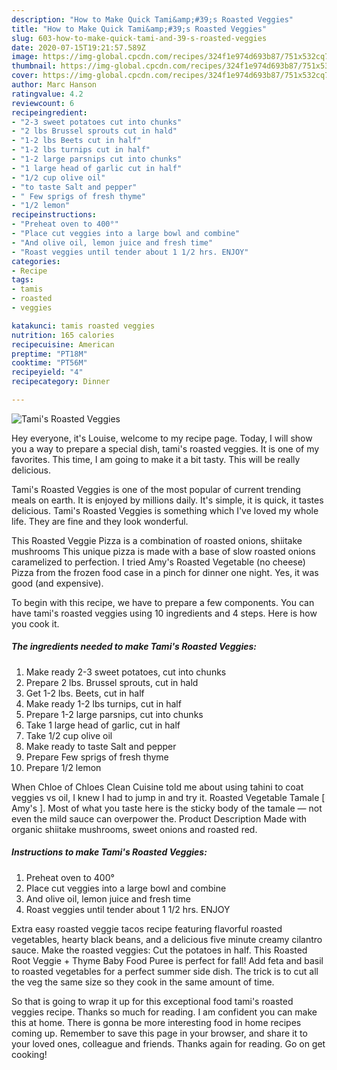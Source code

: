 ```yaml
---
description: "How to Make Quick Tami&amp;#39;s Roasted Veggies"
title: "How to Make Quick Tami&amp;#39;s Roasted Veggies"
slug: 603-how-to-make-quick-tami-and-39-s-roasted-veggies
date: 2020-07-15T19:21:57.589Z
image: https://img-global.cpcdn.com/recipes/324f1e974d693b87/751x532cq70/tamis-roasted-veggies-recipe-main-photo.jpg
thumbnail: https://img-global.cpcdn.com/recipes/324f1e974d693b87/751x532cq70/tamis-roasted-veggies-recipe-main-photo.jpg
cover: https://img-global.cpcdn.com/recipes/324f1e974d693b87/751x532cq70/tamis-roasted-veggies-recipe-main-photo.jpg
author: Marc Hanson
ratingvalue: 4.2
reviewcount: 6
recipeingredient:
- "2-3 sweet potatoes cut into chunks"
- "2 lbs Brussel sprouts cut in hald"
- "1-2 lbs Beets cut in half"
- "1-2 lbs turnips cut in half"
- "1-2 large parsnips cut into chunks"
- "1 large head of garlic cut in half"
- "1/2 cup olive oil"
- "to taste Salt and pepper"
- " Few sprigs of fresh thyme"
- "1/2 lemon"
recipeinstructions:
- "Preheat oven to 400°"
- "Place cut veggies into a large bowl and combine"
- "And olive oil, lemon juice and fresh time"
- "Roast veggies until tender about 1 1/2 hrs. ENJOY"
categories:
- Recipe
tags:
- tamis
- roasted
- veggies

katakunci: tamis roasted veggies 
nutrition: 165 calories
recipecuisine: American
preptime: "PT18M"
cooktime: "PT56M"
recipeyield: "4"
recipecategory: Dinner

---
```



![Tami&#39;s Roasted Veggies](https://img-global.cpcdn.com/recipes/324f1e974d693b87/751x532cq70/tamis-roasted-veggies-recipe-main-photo.jpg)

Hey everyone, it's Louise, welcome to my recipe page. Today, I will show you a way to prepare a special dish, tami&#39;s roasted veggies. It is one of my favorites. This time, I am going to make it a bit tasty. This will be really delicious.

Tami&#39;s Roasted Veggies is one of the most popular of current trending meals on earth. It is enjoyed by millions daily. It's simple, it is quick, it tastes delicious. Tami&#39;s Roasted Veggies is something which I've loved my whole life. They are fine and they look wonderful.

This Roasted Veggie Pizza is a combination of roasted onions, shiitake mushrooms This unique pizza is made with a base of slow roasted onions caramelized to perfection. I tried Amy&#39;s Roasted Vegetable (no cheese) Pizza from the frozen food case in a pinch for dinner one night. Yes, it was good (and expensive).


To begin with this recipe, we have to prepare a few components. You can have tami&#39;s roasted veggies using 10 ingredients and 4 steps. Here is how you cook it.

<!--inarticleads1-->

##### The ingredients needed to make Tami&#39;s Roasted Veggies:

1. Make ready 2-3 sweet potatoes, cut into chunks
1. Prepare 2 lbs. Brussel sprouts, cut in hald
1. Get 1-2 lbs. Beets, cut in half
1. Make ready 1-2 lbs turnips, cut in half
1. Prepare 1-2 large parsnips, cut into chunks
1. Take 1 large head of garlic, cut in half
1. Take 1/2 cup olive oil
1. Make ready to taste Salt and pepper
1. Prepare  Few sprigs of fresh thyme
1. Prepare 1/2 lemon


When Chloe of Chloes Clean Cuisine told me about using tahini to coat veggies vs oil, I knew I had to jump in and try it. Roasted Vegetable Tamale [ Amy&#39;s ]. Most of what you taste here is the sticky body of the tamale — not even the mild sauce can overpower the. Product Description Made with organic shiitake mushrooms, sweet onions and roasted red. 

<!--inarticleads2-->

##### Instructions to make Tami&#39;s Roasted Veggies:

1. Preheat oven to 400°
1. Place cut veggies into a large bowl and combine
1. And olive oil, lemon juice and fresh time
1. Roast veggies until tender about 1 1/2 hrs. ENJOY


Extra easy roasted veggie tacos recipe featuring flavorful roasted vegetables, hearty black beans, and a delicious five minute creamy cilantro sauce. Make the roasted veggies: Cut the potatoes in half. This Roasted Root Veggie + Thyme Baby Food Puree is perfect for fall! Add feta and basil to roasted vegetables for a perfect summer side dish. The trick is to cut all the veg the same size so they cook in the same amount of time. 

So that is going to wrap it up for this exceptional food tami&#39;s roasted veggies recipe. Thanks so much for reading. I am confident you can make this at home. There is gonna be more interesting food in home recipes coming up. Remember to save this page in your browser, and share it to your loved ones, colleague and friends. Thanks again for reading. Go on get cooking!
